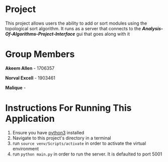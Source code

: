 # Project

This project allows users the ability to add or sort modules using the topological sort algorithm. It runs as a server
that connects to the **_Analysis-Of-Algorithms-Project-Interface_** gui that goes along with it

# Group Members

**Akeem Allen** - 1706357

**Norval Excell** - 1903461

**Malique** -

# Instructions For Running This Application
1. Ensure you have [python3](https://www.python.org/downloads/) installed
2. Navigate to this project's directory in a terminal
3. run `source venv/Scripts/activate` in order to activate the virtual environment
4. run `python main.py` in order to run the server. It is defaulted to port 5001
